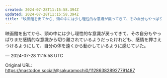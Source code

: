 ```yaml
---
created: 2024-07-28T11:15:58.394Z
updated: 2024-07-28T11:15:58.394Z
title: "映画館を出てから、頭の中には少し理性的な意識が戻ってきて、その自分もやっぱりまだ感情的な意識から切り離されているようだったけれども、感情を押さえつけるようにして[...]"
---
```


<p>映画館を出てから、頭の中には少し理性的な意識が戻ってきて、その自分もやっぱりまだ感情的な意識から切り離されているようだったけれども、感情を押さえつけるようにして、自分の体を遠くから動かしているように感じていた。</p>

&mdash; 2024-07-28 11:15:58 UTC

Original URL: https://mastodon.social/@sakuramochi0/112863828927791487
